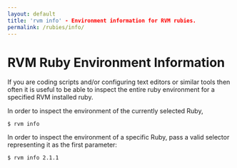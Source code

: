 ```yaml
---
layout: default
title: 'rvm info' - Environment information for RVM rubies.
permalink: /rubies/info/
---
```


# RVM Ruby Environment Information

If you are coding scripts and/or configuring text editors or similar tools then
often it is useful to be able to inspect the entire ruby environment for a
specified RVM installed ruby.

In order to inspect the environment of the currently selected Ruby,

```
$ rvm info
```

In order to inspect the environment of a specific Ruby, pass a valid selector
representing it as the first parameter:

```
$ rvm info 2.1.1
```
